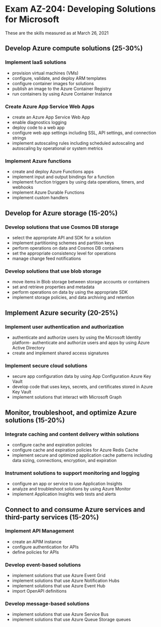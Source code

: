 # Exam AZ-204: Developing Solutions for Microsoft

These are the skills measured as at March 26, 2021

## Develop Azure compute solutions (25-30%)

### Implement IaaS solutions

- provision virtual machines (VMs)
- configure, validate, and deploy ARM templates
- configure container images for solutions
- publish an image to the Azure Container Registry
- run containers by using Azure Container Instance

### Create Azure App Service Web Apps

- create an Azure App Service Web App
- enable diagnostics logging
- deploy code to a web app
- configure web app settings including SSL, API settings, and connection strings
- implement autoscaling rules including scheduled autoscaling and autoscaling by operational or system metrics

### Implement Azure functions

- create and deploy Azure Functions apps
- implement input and output bindings for a function
- implement function triggers by using data operations, timers, and webhooks
- implement Azure Durable Functions
- implement custom handlers

## Develop for Azure storage (15-20%)

### Develop solutions that use Cosmos DB storage

- select the appropriate API and SDK for a solution
- implement partitioning schemes and partition keys
- perform operations on data and Cosmos DB containers
- set the appropriate consistency level for operations
- manage change feed notifications

### Develop solutions that use blob storage

- move items in Blob storage between storage accounts or containers
- set and retrieve properties and metadata
- perform operations on data by using the appropriate SDK
- implement storage policies, and data archiving and retention

## Implement Azure security (20-25%)

### Implement user authentication and authorization

- authenticate and authorize users by using the Microsoft Identity platform- authenticate and authorize users and apps by using Azure Active Directory
- create and implement shared access signatures

### Implement secure cloud solutions

- secure app configuration data by using App Configuration Azure Key Vault
- develop code that uses keys, secrets, and certificates stored in Azure Key Vault
- implement solutions that interact with Microsoft Graph

## Monitor, troubleshoot, and optimize Azure solutions (15-20%)

### Integrate caching and content delivery within solutions

- configure cache and expiration policies
- configure cache and expiration policies for Azure Redis Cache
- implement secure and optimized application cache patterns including data sizing, connections, encryption, and expiration

### Instrument solutions to support monitoring and logging

- configure an app or service to use Application Insights
- analyze and troubleshoot solutions by using Azure Monitor
- implement Application Insights web tests and alerts

## Connect to and consume Azure services and third-party services (15-20%)

### Implement API Management

- create an APIM instance
- configure authentication for APIs
- define policies for APIs

### Develop event-based solutions

- implement solutions that use Azure Event Grid
- implement solutions that use Azure Notification Hubs
- implement solutions that use Azure Event Hub
- import OpenAPI definitions

### Develop message-based solutions

- implement solutions that use Azure Service Bus
- implement solutions that use Azure Queue Storage queues
